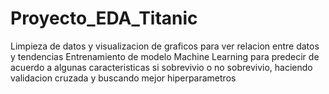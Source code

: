 # Proyecto_EDA_Titanic
 Limpieza de datos y visualizacion de graficos para ver relacion entre datos y tendencias
 Entrenamiento de modelo Machine Learning para predecir de acuerdo a algunas caracteristicas si sobrevivio o no sobrevivio, haciendo validacion cruzada y buscando mejor hiperparametros

